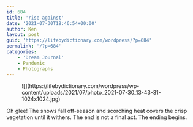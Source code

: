```yaml
---
id: 684
title: 'rise against'
date: '2021-07-30T18:46:54+00:00'
author: Ken
layout: post
guid: 'https://lifebydictionary.com/wordpress/?p=684'
permalink: '/?p=684'
categories:
    - 'Dream Journal'
    - Pandemic
    - Photographs
---
```


<figure class="wp-block-image size-large">![](https://lifebydictionary.com/wordpress/wp-content/uploads/2021/07/photo_2021-07-30_13-43-31-1024x1024.jpg)</figure>Oh glee! The snows fall off-season and scorching heat covers the crisp vegetation until it withers. The end is not a final act. The ending begins.